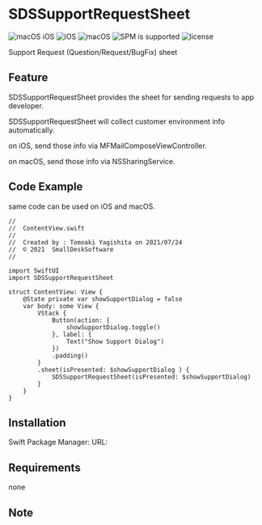 # SDSSupportRequestSheet

![macOS iOS](https://img.shields.io/badge/platform-iOS_macOS-lightgrey)
![iOS](https://img.shields.io/badge/iOS-v14_orLater-blue)
![macOS](https://img.shields.io/badge/macOS-Big_Sur_orLater-blue)
![SPM is supported](https://img.shields.io/badge/SPM-Supported-orange)
![license](https://img.shields.io/badge/license-MIT-lightgrey)

Support Request (Question/Request/BugFix) sheet

<!--
comment
-->

## Feature

SDSSupportRequestSheet provides the sheet for sending requests to app developer.

SDSSupportRequestSheet will collect customer environment info automatically.

on iOS, send those info via MFMailComposeViewController.

on macOS, send those info via NSSharingService.


## Code Example

same code can be used on iOS and macOS.
```
//
//  ContentView.swift
//
//  Created by : Tomoaki Yagishita on 2021/07/24
//  © 2021  SmallDeskSoftware
//

import SwiftUI
import SDSSupportRequestSheet

struct ContentView: View {
    @State private var showSupportDialog = false
    var body: some View {
        VStack {
            Button(action: {
                showSupportDialog.toggle()
            }, label: {
                Text("Show Support Dialog")
            })
            .padding()
        }
        .sheet(isPresented: $showSupportDialog ) {
            SDSSupportRequestSheet(isPresented: $showSupportDialog)
        }
    }
}
```


## Installation
Swift Package Manager: URL:

## Requirements
none

## Note
